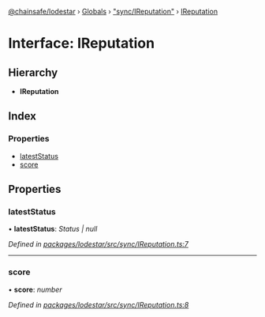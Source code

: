 [@chainsafe/lodestar](../README.md) › [Globals](../globals.md) › ["sync/IReputation"](../modules/_sync_ireputation_.md) › [IReputation](_sync_ireputation_.ireputation.md)

# Interface: IReputation

## Hierarchy

* **IReputation**

## Index

### Properties

* [latestStatus](_sync_ireputation_.ireputation.md#lateststatus)
* [score](_sync_ireputation_.ireputation.md#score)

## Properties

###  latestStatus

• **latestStatus**: *Status | null*

*Defined in [packages/lodestar/src/sync/IReputation.ts:7](https://github.com/ChainSafe/lodestar/blob/2fb982b/packages/lodestar/src/sync/IReputation.ts#L7)*

___

###  score

• **score**: *number*

*Defined in [packages/lodestar/src/sync/IReputation.ts:8](https://github.com/ChainSafe/lodestar/blob/2fb982b/packages/lodestar/src/sync/IReputation.ts#L8)*
